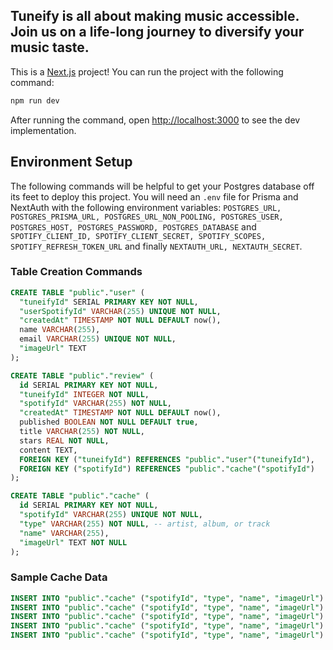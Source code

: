 ## Tuneify is all about making music accessible. Join us on a life-long journey to diversify your music taste.

This is a [Next.js](https://nextjs.org/) project! You can run the project with the following command:

```bash
npm run dev
```

After running the command, open [http://localhost:3000](http://localhost:3000) to see the dev implementation.

## Environment Setup
The following commands will be helpful to get your Postgres database off its feet to deploy this project. You will need an `.env` file for Prisma and NextAuth with the following environment variables: `POSTGRES_URL, POSTGRES_PRISMA_URL, POSTGRES_URL_NON_POOLING, POSTGRES_USER, POSTGRES_HOST, POSTGRES_PASSWORD, POSTGRES_DATABASE` and  `SPOTIFY_CLIENT_ID, SPOTIFY_CLIENT_SECRET, SPOTIFY_SCOPES, SPOTIFY_REFRESH_TOKEN_URL` and finally `NEXTAUTH_URL, NEXTAUTH_SECRET`.

### Table Creation Commands
```sql
CREATE TABLE "public"."user" (
  "tuneifyId" SERIAL PRIMARY KEY NOT NULL,
  "userSpotifyId" VARCHAR(255) UNIQUE NOT NULL,
  "createdAt" TIMESTAMP NOT NULL DEFAULT now(),
  name VARCHAR(255),
  email VARCHAR(255) UNIQUE NOT NULL,
  "imageUrl" TEXT
);

CREATE TABLE "public"."review" (
  id SERIAL PRIMARY KEY NOT NULL,
  "tuneifyId" INTEGER NOT NULL,
  "spotifyId" VARCHAR(255) NOT NULL,
  "createdAt" TIMESTAMP NOT NULL DEFAULT now(),
  published BOOLEAN NOT NULL DEFAULT true,
  title VARCHAR(255) NOT NULL,
  stars REAL NOT NULL,
  content TEXT,
  FOREIGN KEY ("tuneifyId") REFERENCES "public"."user"("tuneifyId"),
  FOREIGN KEY ("spotifyId") REFERENCES "public"."cache"("spotifyId")
);

CREATE TABLE "public"."cache" (
  id SERIAL PRIMARY KEY NOT NULL,
  "spotifyId" VARCHAR(255) UNIQUE NOT NULL,
  "type" VARCHAR(255) NOT NULL, -- artist, album, or track
  "name" VARCHAR(255),
  "imageUrl" TEXT NOT NULL
);
```
### Sample Cache Data
```sql
INSERT INTO "public"."cache" ("spotifyId", "type", "name", "imageUrl") values ('06HL4z0CvFAxyc27GXpf02', 'artist', 'Taylor Swift', 'https://i.scdn.co/image/ab67616100005174859e4c14fa59296c8649e0e4');
INSERT INTO "public"."cache" ("spotifyId", "type", "name", "imageUrl") values ('4GvEc3ANtPPjt1ZJllr5Zl', 'artist', 'Bazzi', 'https://i.scdn.co/image/ab6761610000e5eb2491594c8f731523e085d84a');
INSERT INTO "public"."cache" ("spotifyId", "type", "name", "imageUrl") values ('1McMsnEElThX1knmY4oliG', 'artist', 'Olivia Rodrigo', 'https://i.scdn.co/image/ab6761610000e5ebe03a98785f3658f0b6461ec4');
INSERT INTO "public"."cache" ("spotifyId", "type", "name", "imageUrl") values ('50JJSqHUf2RQ9xsHs0KMHg', 'artist', 'Jon Bellion', 'https://i.scdn.co/image/ab6761610000e5ebe0c2c39a5bc940f905aa02f3');
INSERT INTO "public"."cache" ("spotifyId", "type", "name", "imageUrl") values ('3WGpXCj9YhhfX11TToZcXP', 'artist', 'Troye Sivan', 'https://i.scdn.co/image/ab6761610000e5eb26e8cb3ff6fc7744b312811b');
```